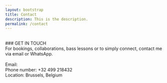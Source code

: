 ```yaml
---
layout: bootstrap
title: Contact
description: This is the description.
permalink: /contact
---
```


<br />
### GET IN TOUCH
<br />
For bookings, collaborations, bass lessons or to simply connect, contact me via email or WhatsApp.
<br />
<br />
Email: <veexxbass@gmail.com>
<br />
Phone number: +32 499 218432
<br />
Location: Brussels, Belgium
<br />
<br />